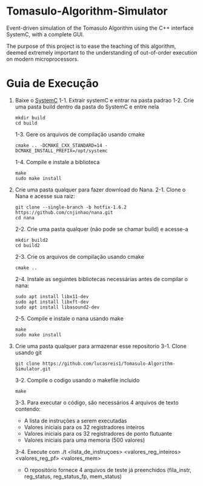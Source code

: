 


# Tomasulo-Algorithm-Simulator

Event-driven simulation of the Tomasulo Algorithm using the C++ interface SystemC, with a complete GUI.

The purpose of this project is to ease the teaching of this algorithm, deemed extremely important to the understanding of
out-of-order execution on modern microprocessors.

# Guia de Execução

1) Baixe o [SystemC](http://www.accellera.org/downloads/standards/systemc)
1-1. Extrair systemC e entrar na pasta padrao
1-2. Crie uma pasta build dentro da pasta do SystemC e entre nela
	```
	mkdir build
	cd build
	```
	1-3. Gere os arquivos de compilação usando cmake
	```
	cmake .. -DCMAKE_CXX_STANDARD=14 -DCMAKE_INSTALL_PREFIX=/opt/systemc
	```
	1-4. Compile e instale a biblioteca
	```
	make
	sudo make install
	```
2. Crie uma pasta qualquer para fazer download do Nana.
	2-1. Clone o Nana e acesse sua raiz:
	```
	git clone --single-branch -b hotfix-1.6.2 https://github.com/cnjinhao/nana.git
	cd nana
	```
	2-2. Crie uma pasta qualquer (não pode se chamar build) e acesse-a
	```
	mkdir build2
	cd build2
	```
	2-3. Crie os arquivos de compilação usando cmake
	```
	cmake ..
	```
	2-4. Instale as seguintes bibliotecas necessárias antes de compilar o nana:
	```
	sudo apt install libx11-dev
	sudo apt install libxft-dev
	sudo apt install libasound2-dev
	```
	2-5. Compile e instale o nana usando make
	```
	make
	sudo make install
	```
3. Crie uma pasta qualquer para armazenar esse repositorio
	3-1. Clone usando git
	```
	git clone https://github.com/lucasreis1/Tomasulo-Algorithm-Simulator.git
	```
	3-2. Compile o codigo usando o makefile incluido
	```
	make
	```
	3-3. Para executar o código, são necessários 4 arquivos de texto contendo:
	 -  A lista de instruções a serem executadas
	*  Valores iniciais para os 32 registradores inteiros
	*  Valores iniciais para os 32 registradores de ponto flutuante
	*   Valores iniciais para uma memoria (500 valores)

	3-4. Execute com ./t <lista_de_instruçoes> <valores_reg_inteiros> <valores_reg_pf> <valores_mem>
	* O repositório fornece 4 arquivos de teste já preenchidos (fila_instr, reg_status, reg_status_fp, mem_status)

